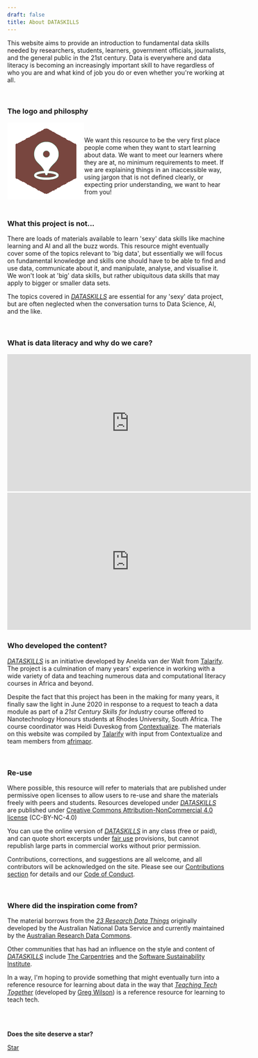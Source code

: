 ```yaml
---
draft: false
title: About DATASKILLS
---
```


This website aims to provide an introduction to fundamental data skills needed by researchers, students, learners, government officials, journalists, and the general public in the 21st century. Data is everywhere and data literacy is becoming an increasingly important skill to have regardless of who you are and what kind of job you do or even whether you're working at all.

<br>

### The logo and philosphy

<img src="images/dataskills.png" alt="logo" style="float:left">

<br>

We want this resource to be the very first place people come when they want to start learning about data. We want to meet our learners where they are at, no minimum requirements to meet. If we are explaining things in an inaccessible way, using jargon that is not defined clearly, or expecting prior understanding, we want to hear from you!

<br>

### What this project is not...

There are loads of materials available to learn 'sexy' data skills like machine learning and AI and all the buzz words. This resource might eventually cover some of the topics relevant to 'big data', but essentially we will focus on fundamental knowledge and skills one should have to be able to find and use data, communicate about it, and manipulate, analyse, and visualise it. We won't look at 'big' data skills, but rather ubiquitous data skills that may apply to bigger or smaller data sets. 

The topics covered in _[DATASKILLS](index.html)_ are essential for any 'sexy' data project, but are often neglected when the conversation turns to Data Science, AI, and the like. 

<br>

### What is data literacy and why do we care?

<iframe width="560" height="315" src="https://www.youtube.com/embed/Bpg8zrdCaRc" frameborder="0" allow="accelerometer; autoplay; encrypted-media; gyroscope; picture-in-picture" allowfullscreen></iframe> 

<iframe width="560" height="315" src="https://www.youtube.com/embed/qHz_ogTH2p4" frameborder="0" allow="accelerometer; autoplay; encrypted-media; gyroscope; picture-in-picture" allowfullscreen></iframe>

<br>

### Who developed the content?

_[DATASKILLS](index.html)_ is an initiative developed by Anelda van der Walt from [Talarify](http://www.talarify.co.za). The project is a culmination of many years' experience in working with a wide variety of data and teaching numerous data and computational literacy courses in Africa and beyond. 

Despite the fact that this project has been in the making for many years, it finally saw the light in June 2020 in response to a request to teach a data module as part of a _21st Century Skills for Industry_ course offered to Nanotechnology Honours students at Rhodes University, South Africa. The course coordinator was Heidi Duveskog from [Contextualize](http://contextualize.co.za/). The materials on this website was compiled by [Talarify](http://www.talarify.co.za) with input from Contextualize and team members from [afrimapr](http://afrimapr.org). 

<br>

### Re-use

Where possible, this resource will refer to materials that are published under permissive open licenses to allow users to re-use and share the materials freely with peers and students. Resources developed under _[DATASKILLS](index.html)_ are published under [Creative Commons Attribution-NonCommercial 4.0 license](https://creativecommons.org/licenses/by-nc/4.0/) (CC-BY-NC-4.0)

You can use the online version of _[DATASKILLS](index.html)_ in any class (free or paid), and can quote short excerpts under [fair use](https://en.wikipedia.org/wiki/Fair_use) provisions, but cannot republish large parts in commercial works without prior permission.

Contributions, corrections, and suggestions are all welcome, and all contributors will be acknowledged on the site. Please see our [Contributions section](contributions.html) for details and our [Code of Conduct](code.html).

<br>

### Where did the inspiration come from?

The material borrows from the _[23 Research Data Things](https://au-research.github.io/ARDC-23-things/researchdata/things/
)_ originally developed by the Australian National Data Service and currently maintained by the [Australian Research Data Commons](https://ardc.edu.au/).

Other communities that has had an influence on the style and content of _[DATASKILLS](index.html)_ include [The Carpentries](https://carpentries.org) and the [Software Sustainability Institute](https://software.ac.za).

In a way, I'm hoping to provide something that might eventually turn into a reference resource for learning about data in the way that [_Teaching Tech Together_](https://teachtogether.tech/) (developed by [Greg Wilson](https://twitter.com/gvwilson)) is a reference resource for learning to teach tech.

<br><br>

**Does the site deserve a star?**

<!-- Place this tag where you want the button to render. -->
<a class="github-button" href="https://github.com/anelda/data-skills-101" data-icon="octicon-star" data-size="large" data-show-count="true" aria-label="Star anelda/data-skills-101 on GitHub">Star</a>
<!-- Place this tag in your head or just before your close body tag. -->
<script async defer src="https://buttons.github.io/buttons.js"></script>